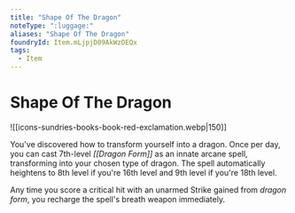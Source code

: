 ```yaml
---
title: "Shape Of The Dragon"
noteType: ":luggage:"
aliases: "Shape Of The Dragon"
foundryId: Item.mLjpjD09AkWzDEQx
tags:
  - Item
---
```


# Shape Of The Dragon
![[icons-sundries-books-book-red-exclamation.webp|150]]

You've discovered how to transform yourself into a dragon. Once per day, you can cast 7th-level _[[Dragon Form]]_ as an innate arcane spell, transforming into your chosen type of dragon. The spell automatically heightens to 8th level if you're 16th level and 9th level if you're 18th level.

Any time you score a critical hit with an unarmed Strike gained from _dragon form_, you recharge the spell's breath weapon immediately.
